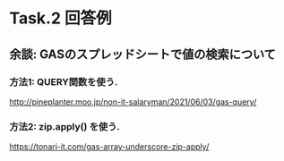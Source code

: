 # Task.2 回答例

## 余談: GASのスプレッドシートで値の検索について

### 方法1: QUERY関数を使う.

http://pineplanter.moo.jp/non-it-salaryman/2021/06/03/gas-query/

### 方法2: zip.apply() を使う.

https://tonari-it.com/gas-array-underscore-zip-apply/
